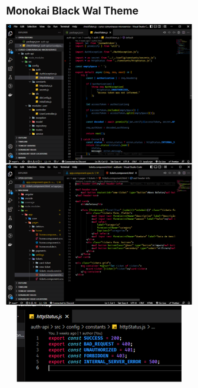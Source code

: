 # Monokai Black Wal Theme

<p align="center">
  <img src="assets/preview-1.png" title="Preview in Javascript" />
  <img src="assets/preview-2.png" title="Preview in HTML" />
  <img src="assets/example-2.png" title="Preview in TS constant" />
</p>
